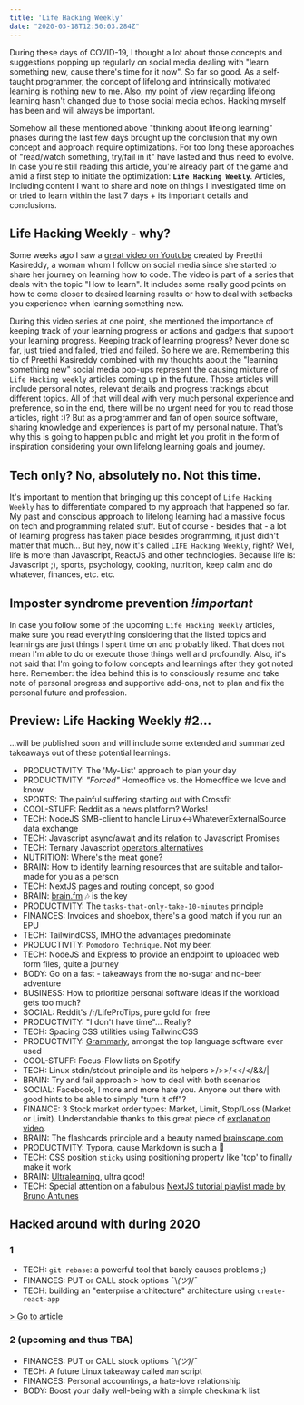 ```yaml
---
title: 'Life Hacking Weekly'
date: "2020-03-18T12:50:03.284Z"
---
```


During these days of COVID-19, I thought a lot about those concepts and suggestions popping up regularly on social media dealing with "learn something new, cause there's time for it now". So far so good. As a self-taught programmer, the concept of lifelong and intrinsically motivated learning is nothing new to me. Also, my point of view regarding lifelong learning hasn't changed due to those social media echos. Hacking myself has been and will always be important. 

Somehow all these mentioned above "thinking about lifelong learning" phases during the last few days brought up the conclusion that my own concept and approach require optimizations. For too long these approaches of "read/watch something, try/fail in it" have lasted and thus need to evolve. In case you're still reading this article, you're already part of the game and amid a first step to initiate the optimization: **`Life Hacking Weekly`**. Articles, including content I want to share and note on things I investigated time on or tried to learn within the last 7 days + its important details and conclusions.

## Life Hacking Weekly - why?

Some weeks ago I saw a [great video on Youtube](https://www.youtube.com/watch?v=rQ7lkF7iWtc) created by Preethi Kasireddy, a woman whom I follow on social media since she started to share her journey on learning how to code. The video is part of a series that deals with the topic "How to learn". It includes some really good points on how to come closer to desired learning results or how to deal with setbacks you experience when learning something new.

During this video series at one point, she mentioned the importance of keeping track of your learning progress or actions and gadgets that support your learning progress. Keeping track of learning progress? Never done so far, just tried and failed, tried and failed. So here we are. Remembering this tip of Preethi Kasireddy combined with my thoughts about the "learning something new" social media pop-ups represent the causing mixture of `Life Hacking weekly` articles coming up in the future. Those articles will include personal notes, relevant details and progress trackings about different topics. All of that will deal with very much personal experience and preference, so in the end, there will be no urgent need for you to read those articles, right :)? But as a programmer and fan of open source software, sharing knowledge and experiences is part of my personal nature. That's why this is going to happen public and might let you profit in the form of inspiration considering your own lifelong learning goals and journey.

## Tech only? No, absolutely no. Not this time.

It's important to mention that bringing up this concept of `Life Hacking Weekly` has to differentiate compared to my approach that happened so far. My past and conscious approach to lifelong learning had a massive focus on tech and programming related stuff. But of course - besides that - a lot of learning progress has taken place besides programming, it just didn't matter that much... But hey, now it's called `LIFE Hacking Weekly`, right? Well, life is more than Javascript, ReactJS and other technologies. Because life is: Javascript ;), sports, psychology, cooking, nutrition, keep calm and do whatever, finances, etc. etc.

## Imposter syndrome prevention ***!important***

In case you follow some of the upcoming `Life Hacking Weekly` articles, make sure you read everything considering that the listed topics and learnings are just things I spent time on and probably liked. That does not mean I'm able to do or execute those things well and profoundly. Also, it's not said that I'm going to follow concepts and learnings after they got noted here. Remember: the idea behind this is to consciously resume and take note of personal progress and supportive add-ons, not to plan and fix the personal future and profession.

## Preview: Life Hacking Weekly #2...
...will be published soon and will include some extended and summarized takeaways out of these potential learnings:

- PRODUCTIVITY: The 'My-List' approach to plan your day
- PRODUCTIVITY: *"Forced"* Homeoffice vs. the Homeoffice we love and know
- SPORTS: The painful suffering starting out with Crossfit
- COOL-STUFF: Reddit as a news platform? Works!
- TECH: NodeJS SMB-client to handle Linux<->WhateverExternalSource data exchange
- TECH: Javascript async/await and its relation to Javascript Promises
- TECH: Ternary Javascript [operators alternatives](https://twitter.com/sulco/status/1240262496629514240/photo/1)
- NUTRITION: Where's the meat gone?
- BRAIN: How to identify learning resources that are suitable and tailor-made for you as a person
- TECH: NextJS pages and routing concept, so good
- BRAIN: [brain.fm](https://brain.fm) 🎶 is the key
- PRODUCTIVITY: The `tasks-that-only-take-10-minutes` principle
- FINANCES: Invoices and shoebox, there's a good match if you run an EPU
- TECH: TailwindCSS, IMHO the advantages predominate
- PRODUCTIVITY: `Pomodoro Technique`. Not my beer.
- TECH: NodeJS and Express to provide an endpoint to uploaded web form files, quite a journey
- BODY: Go on a fast - takeaways from the no-sugar and no-beer adventure
- BUSINESS: How to prioritize personal software ideas if the workload gets too much?
- SOCIAL: Reddit's /r/LifeProTips, pure gold for free
- PRODUCTIVITY: "I don't have time"... Really?
- TECH: Spacing CSS utilities using TailwindCSS
- PRODUCTIVITY: [Grammarly](https://grammarly.com), amongst the top language software ever used
- COOL-STUFF: Focus-Flow lists on Spotify
- TECH: Linux stdin/stdout principle and its helpers >/>>/<</</&&/|
- BRAIN: Try and fail approach > how to deal with both scenarios
- SOCIAL: Facebook, I more and more hate you. Anyone out there with good hints to be able to simply "turn it off"?
- FINANCE: 3 Stock market order types: Market, Limit, Stop/Loss (Market or Limit). Understandable thanks to this great piece of [explanation video](https://www.youtube.com/watch?v=DF23jO8Y0n0).
- BRAIN: The flashcards principle and a beauty named [brainscape.com](https://brainscape.com)
- PRODUCTIVITY: Typora, cause Markdown is such a 🚀
- TECH: CSS position `sticky` using positioning property like 'top' to finally make it work
- BRAIN: [Ultralearning](https://www.njlifehacks.com/ultralearning-by-scott-young-book-summary/), ultra good!
- TECH: Special attention on a fabulous [NextJS tutorial playlist made by Bruno Antunes](https://www.youtube.com/watch?v=7J4iL1HDshQ&list=PLYSZyzpwBEWSQsrukurP09ksi49H9Yj40)

## Hacked around with during 2020

### 1
- TECH: `git rebase`: a powerful tool that barely causes problems ;)
- FINANCES: PUT or CALL stock options ¯\\_(ツ)_/¯
- TECH: building an "enterprise architecture" architecture using `create-react-app`

[> Go to article](./1/index.md)

### 2 (upcoming and thus TBA)
- FINANCES: PUT or CALL stock options ¯\\_(ツ)_/¯
- TECH: A future Linux takeaway called *`man`* script
- FINANCES: Personal accountings, a hate-love relationship
- BODY: Boost your daily well-being with a simple checkmark list